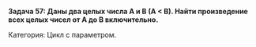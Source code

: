**Задача 57: Даны два целых числа A и B (A < B). Найти произведение всех целых чисел от A до B включительно.**

Категория: Цикл с параметром.